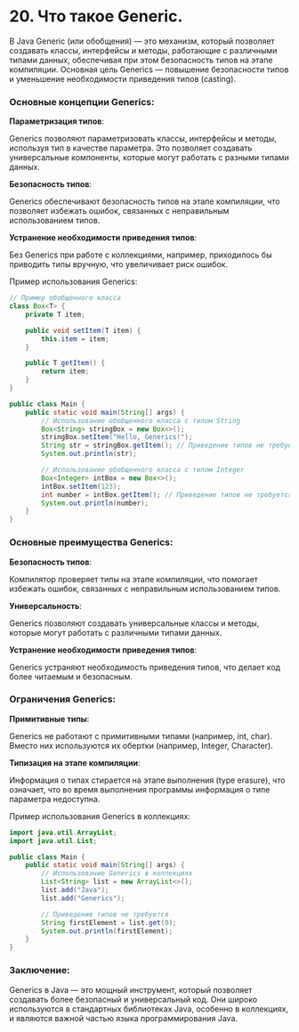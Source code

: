# 20. Что такое Generic.

В Java Generic (или обобщения) — это механизм, который позволяет создавать классы, интерфейсы и методы, работающие с различными типами данных, обеспечивая при этом безопасность типов на этапе компиляции. Основная цель Generics — повышение безопасности типов и уменьшение необходимости приведения типов (casting).

### Основные концепции Generics:
**Параметризация типов**:

Generics позволяют параметризовать классы, интерфейсы и методы, используя тип в качестве параметра. Это позволяет создавать универсальные компоненты, которые могут работать с разными типами данных.

**Безопасность типов**:

Generics обеспечивают безопасность типов на этапе компиляции, что позволяет избежать ошибок, связанных с неправильным использованием типов.

**Устранение необходимости приведения типов**:

Без Generics при работе с коллекциями, например, приходилось бы приводить типы вручную, что увеличивает риск ошибок.

Пример использования Generics:
```java
// Пример обобщенного класса
class Box<T> {
    private T item;

    public void setItem(T item) {
        this.item = item;
    }

    public T getItem() {
        return item;
    }
}

public class Main {
    public static void main(String[] args) {
        // Использование обобщенного класса с типом String
        Box<String> stringBox = new Box<>();
        stringBox.setItem("Hello, Generics!");
        String str = stringBox.getItem(); // Приведение типов не требуется
        System.out.println(str);

        // Использование обобщенного класса с типом Integer
        Box<Integer> intBox = new Box<>();
        intBox.setItem(123);
        int number = intBox.getItem(); // Приведение типов не требуется
        System.out.println(number);
    }
}
```
### Основные преимущества Generics:
**Безопасность типов**:

Компилятор проверяет типы на этапе компиляции, что помогает избежать ошибок, связанных с неправильным использованием типов.

**Универсальность**:

Generics позволяют создавать универсальные классы и методы, которые могут работать с различными типами данных.

**Устранение необходимости приведения типов**:

Generics устраняют необходимость приведения типов, что делает код более читаемым и безопасным.

### Ограничения Generics:
**Примитивные типы**:

Generics не работают с примитивными типами (например, int, char). Вместо них используются их обертки (например, Integer, Character).

**Типизация на этапе компиляции**:

Информация о типах стирается на этапе выполнения (type erasure), что означает, что во время выполнения программы информация о типе параметра недоступна.

Пример использования Generics в коллекциях:
```java
import java.util.ArrayList;
import java.util.List;

public class Main {
    public static void main(String[] args) {
        // Использование Generics в коллекциях
        List<String> list = new ArrayList<>();
        list.add("Java");
        list.add("Generics");

        // Приведение типов не требуется
        String firstElement = list.get(0);
        System.out.println(firstElement);
    }
}
```
### Заключение:
Generics в Java — это мощный инструмент, который позволяет создавать более безопасный и универсальный код. Они широко используются в стандартных библиотеках Java, особенно в коллекциях, и являются важной частью языка программирования Java.
